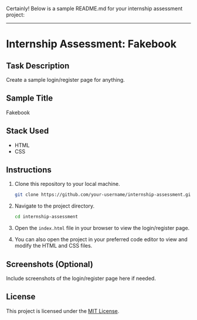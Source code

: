 Certainly! Below is a sample README.md for your internship assessment project:

---

# Internship Assessment: Fakebook

## Task Description
Create a sample login/register page for anything.

## Sample Title
Fakebook

## Stack Used
- HTML
- CSS

## Instructions
1. Clone this repository to your local machine.
   ```bash
   git clone https://github.com/your-username/internship-assessment.git
   ```

2. Navigate to the project directory.
   ```bash
   cd internship-assessment
   ```

3. Open the `index.html` file in your browser to view the login/register page.
   
4. You can also open the project in your preferred code editor to view and modify the HTML and CSS files.

## Screenshots (Optional)
Include screenshots of the login/register page here if needed.

## License
This project is licensed under the [MIT License](LICENSE).
